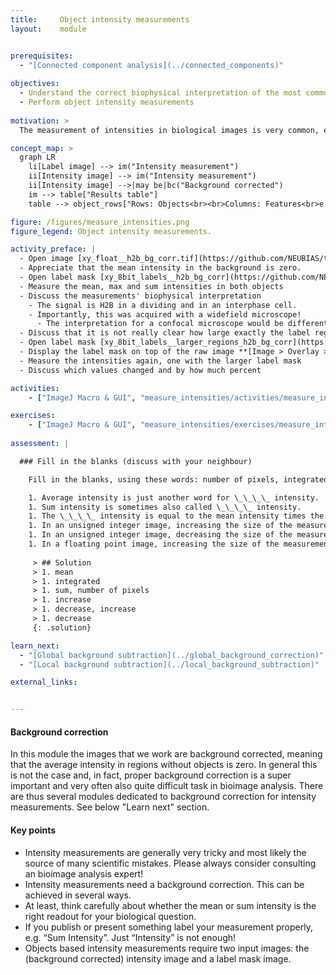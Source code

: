 ```yaml
---
title:     Object intensity measurements
layout:    module


prerequisites:
  - "[Connected component analysis](../connected_components)"
    
objectives:
  - Understand the correct biophysical interpretation of the most common object intensity measurements
  - Perform object intensity measurements
  
motivation: >
  The measurement of intensities in biological images is very common, e.g. to quantify expression levels of certain proteins by means of immuno-histochemistry. However, performing correct intensity measurements is very tricky and there are a lot of pitfalls. It is thus of utmost important to understand very well what one is doing. Without in-depth understanding the chance to publish wrong results based on intensity measurements is rather high. 

concept_map: >
  graph LR
    li[Label image] --> im("Intensity measurement")
    ii[Intensity image] --> im("Intensity measurement")
    ii[Intensity image] -->|may be|bc("Background corrected")
    im --> table["Results table"]
    table --> object_rows["Rows: Objects<br><br>Columns: Features<br>e.g., mean, sum, max"]

figure: /figures/measure_intensities.png
figure_legend: Object intensity measurements.

activity_preface: |
  - Open image [xy_float__h2b_bg_corr.tif](https://github.com/NEUBIAS/training-resources/raw/master/image_data/xy_float__h2b_bg_corr.tif)
  - Appreciate that the mean intensity in the background is zero.
  - Open label mask [xy_8bit_labels__h2b_bg_corr](https://github.com/NEUBIAS/training-resources/raw/master/image_data/xy_8bit_labels__h2b_bg_corr.tif)
  - Measure the mean, max and sum intensities in both objects
  - Discuss the measurements' biophysical interpretation
    - The signal is H2B in a dividing and in an interphase cell.
    - Importantly, this was acquired with a widefield microscope!
      - The interpretation for a confocal microscope would be different!
  - Discuss that it is not really clear how large exactly the label regions have to be
  - Open label mask [xy_8bit_labels__larger_regions_h2b_bg_corr](https://github.com/NEUBIAS/training-resources/raw/master/image_data/xy_8bit_labels__larger_regions_h2b_bg_corr.tif)
  - Display the label mask on top of the raw image **[Image > Overlay > Add Image...]**
  - Measure the intensities again, one with the larger label mask
  - Discuss which values changed and by how much percent

activities:
    - ["ImageJ Macro & GUI", "measure_intensities/activities/measure_intensities_imagejmacro.ijm", "java"]

exercises: 
    - ["ImageJ Macro & GUI", "measure_intensities/exercises/measure_intensities_imagejguimacro.md"]
    
assessment: |

  ### Fill in the blanks (discuss with your neighbour)

    Fill in the blanks, using these words: number of pixels, integrated, mean, decrease, increase, increase, sum, decrease

    1. Average intensity is just another word for \_\_\_\_ intensity.
    1. Sum intensity is sometimes also called \_\_\_\_ intensity.
    1. The \_\_\_\_ intensity is equal to the mean intensity times the \_\_\_\_ in the measured region.
    1. In an unsigned integer image, increasing the size of the measurement region can only _____ the sum intensity.
    1. In an unsigned integer image, decreasing the size of the measurement region can \_\_\_\_ or \_\_\_\_ the mean intensity.
    1. In a floating point image, increasing the size of the measurement region could \_\_\_\_ the sum intensity.
    
     > ## Solution
     > 1. mean
     > 1. integrated
     > 1. sum, number of pixels
     > 1. increase
     > 1. decrease, increase
     > 1. decrease
     {: .solution}

learn_next:
  - "[Global background subtraction](../global_background_correction)"
  - "[Local background subtraction](../local_background_subtraction)"

external_links:


---
```

#### Background correction

In this module the images that we work are background corrected, meaning that the average intensity in regions without objects is zero. In general this is not the case and, in fact, proper background correction is a super important and very often also quite difficult task in bioimage analysis. There are thus several modules dedicated to background correction for intensity measurements. See below "Learn next" section.

#### Key points

- Intensity measurements are generally very tricky and most likely the source of many scientific mistakes. Please always consider consulting an bioimage analysis expert!
- Intensity measurements need a background correction. This can be achieved in several ways.
- At least, think carefully about whether the mean or sum intensity is the right readout for your biological question.
- If you publish or present something label your measurement properly, e.g. “Sum Intensity”. Just “Intensity” is not enough!
- Objects based intensity measurements require two input images: the (background corrected) intensity image and a label mask image.
